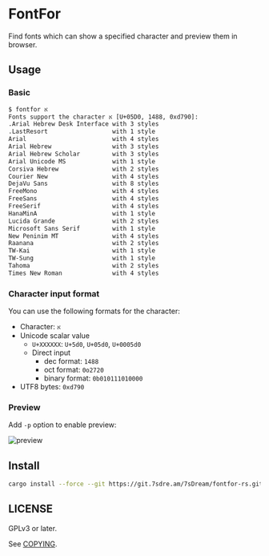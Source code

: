 # FontFor

Find fonts which can show a specified character and preview them in browser.

## Usage

### Basic

```bash
$ fontfor א
Fonts support the character א [U+05D0, 1488, 0xd790]: 
.Arial Hebrew Desk Interface with 3 styles
.LastResort                  with 1 style
Arial                        with 4 styles
Arial Hebrew                 with 3 styles
Arial Hebrew Scholar         with 3 styles
Arial Unicode MS             with 1 style
Corsiva Hebrew               with 2 styles
Courier New                  with 4 styles
DejaVu Sans                  with 8 styles
FreeMono                     with 4 styles
FreeSans                     with 4 styles
FreeSerif                    with 4 styles
HanaMinA                     with 1 style
Lucida Grande                with 2 styles
Microsoft Sans Serif         with 1 style
New Peninim MT               with 4 styles
Raanana                      with 2 styles
TW-Kai                       with 1 style
TW-Sung                      with 1 style
Tahoma                       with 2 styles
Times New Roman              with 4 styles
```

### Character input format

You can use the following formats for the character:

- Character: `א`
- Unicode scalar value
  - `U+XXXXXX`: `U+5d0`, `U+05d0`, `U+0005d0`
  - Direct input
    - dec format: `1488`
    - oct format: `0o2720`
    - binary format: `0b010111010000`
- UTF8 bytes: `0xd790`

### Preview

Add `-p` option to enable preview:

![preview]

## Install

```bash
cargo install --force --git https://git.7sdre.am/7sDream/fontfor-rs.git
```

## LICENSE

GPLv3 or later.

See [COPYING][COPYING-file].

[preview]: https://rikka.7sdre.am/files/81994541-9e44-4e96-827f-ddc960c03b26.png
[COPYING-file]: https://git.7sdre.am/7sDream/fontfor-rs/src/branch/master/COPYING
